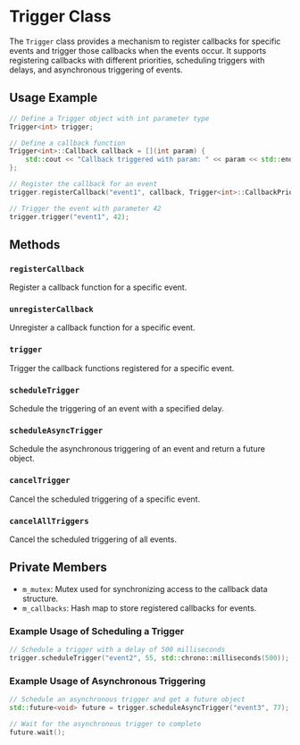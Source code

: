 # Trigger Class

The `Trigger` class provides a mechanism to register callbacks for specific events and trigger those callbacks when the events occur. It supports registering callbacks with different priorities, scheduling triggers with delays, and asynchronous triggering of events.

## Usage Example

```cpp
// Define a Trigger object with int parameter type
Trigger<int> trigger;

// Define a callback function
Trigger<int>::Callback callback = [](int param) {
    std::cout << "Callback triggered with param: " << param << std::endl;
};

// Register the callback for an event
trigger.registerCallback("event1", callback, Trigger<int>::CallbackPriority::Normal);

// Trigger the event with parameter 42
trigger.trigger("event1", 42);
```

## Methods

### `registerCallback`

Register a callback function for a specific event.

### `unregisterCallback`

Unregister a callback function for a specific event.

### `trigger`

Trigger the callback functions registered for a specific event.

### `scheduleTrigger`

Schedule the triggering of an event with a specified delay.

### `scheduleAsyncTrigger`

Schedule the asynchronous triggering of an event and return a future object.

### `cancelTrigger`

Cancel the scheduled triggering of a specific event.

### `cancelAllTriggers`

Cancel the scheduled triggering of all events.

## Private Members

- `m_mutex`: Mutex used for synchronizing access to the callback data structure.
- `m_callbacks`: Hash map to store registered callbacks for events.

### Example Usage of Scheduling a Trigger

```cpp
// Schedule a trigger with a delay of 500 milliseconds
trigger.scheduleTrigger("event2", 55, std::chrono::milliseconds(500));
```

### Example Usage of Asynchronous Triggering

```cpp
// Schedule an asynchronous trigger and get a future object
std::future<void> future = trigger.scheduleAsyncTrigger("event3", 77);

// Wait for the asynchronous trigger to complete
future.wait();
```
